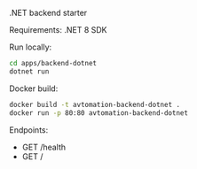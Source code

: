 .NET backend starter

Requirements: .NET 8 SDK

Run locally:

```bash
cd apps/backend-dotnet
dotnet run
```

Docker build:

```bash
docker build -t avtomation-backend-dotnet .
docker run -p 80:80 avtomation-backend-dotnet
```

Endpoints:
- GET /health
- GET /
